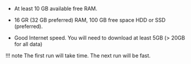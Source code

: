 * At least 10 GB available free RAM.

* 16 GR (32 GB preferred) RAM, 100 GB free space HDD or SSD (preferred).

* Good Internet speed. You will need to download at least 5GB (> 20GB for all data)

!!! note
    The first run will take time. The next run will be fast.